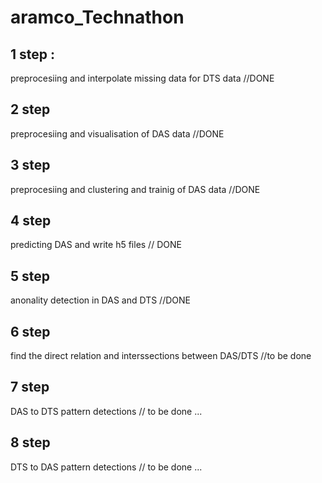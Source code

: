 # aramco_Technathon
## 1 step :
preprocesiing and interpolate missing data for DTS data //DONE
## 2 step 
preprocesiing and visualisation of DAS data //DONE
## 3 step 
preprocesiing and clustering and trainig of DAS data //DONE
## 4 step
predicting DAS and write h5 files // DONE
## 5 step 
anonality detection in DAS and DTS //DONE
## 6 step 
find the direct relation and interssections between DAS/DTS //to be done
## 7 step 
DAS to DTS pattern detections // to be done ...
## 8 step 
DTS to DAS pattern detections // to be done ...
